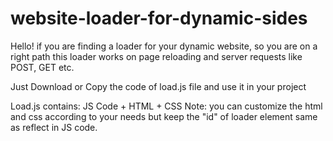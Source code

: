 # website-loader-for-dynamic-sides
Hello!
if you are finding a loader for your dynamic website, so you are on a right path 
this loader works on page reloading and server requests like POST, GET etc.

Just Download or Copy the code of load.js file and use it in your project

Load.js contains: JS Code + HTML + CSS 
Note: you can customize the html and css according to your needs but keep the "id" of loader element same as reflect in JS code.
